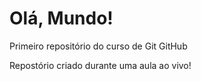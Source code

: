 # Olá, Mundo!
 Primeiro repositório do curso de Git GitHub

 Repostório criado durante uma aula ao vivo!
